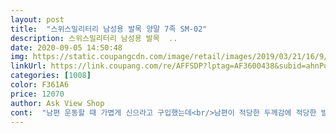 ```yaml
---
layout: post 
title:  "스위스밀리터리 남성용 발목 양말 7족 SM-02" 
description: 스위스밀리터리 남성용 발목  ..
date: 2020-09-05 14:50:48 
img: https://static.coupangcdn.com/image/retail/images/2019/03/21/16/9/544e6abf-3028-42ba-a276-1b0728f4ab0b.jpg 
linkUrl: https://link.coupang.com/re/AFFSDP?lptag=AF3600438&subid=ahnPublicAsk&pageKey=207948755&itemId=616330266&vendorItemId=4533776342&traceid=V0-113-7c0b96370e15ed36 
categories: [1008] 
color: F361A6 
price: 12070 
author: Ask View Shop 
cont:  "남편 운동할 때 가볍게 신으라고 구입했는데<br/>남편이 적당한 두께감에 적당한 발목 높이에<br/>더워져서 여름용 양말 알아보다 구매하게 되었습니다.<br/><br/>드는지 똑같은걸로 사달라구해서 재구매 하게 됐어요 근데 엮시나<br/>배송도 빠르고 양말도 깔끔하면서 이쁨니다^^<br/>신랑도 마음에 들어하네요^^<br/>아주 만족하더라구요<br/>양말이 이뻐요 중학생이라 무난하면서 깔끔해서 샀는거였는데<br/>엮시 잘산것 같아요 이번에는 신랑이 큰애 양말 보더니 마음에<br/>요란하다고는 하는데 은근 좋아하네요.<br/><br/>이번이 두번째 구입인데요 저번에 큰애 줄려고 샀다가<br/>저는 별 10개 주고싶어요 ^^<br/>조금 커서 못신다가 요근래에 꺼내서 신기 시작했는데<br/>쿠션감 빵빵한 양말 신고있다가<br/>" 
---
```

